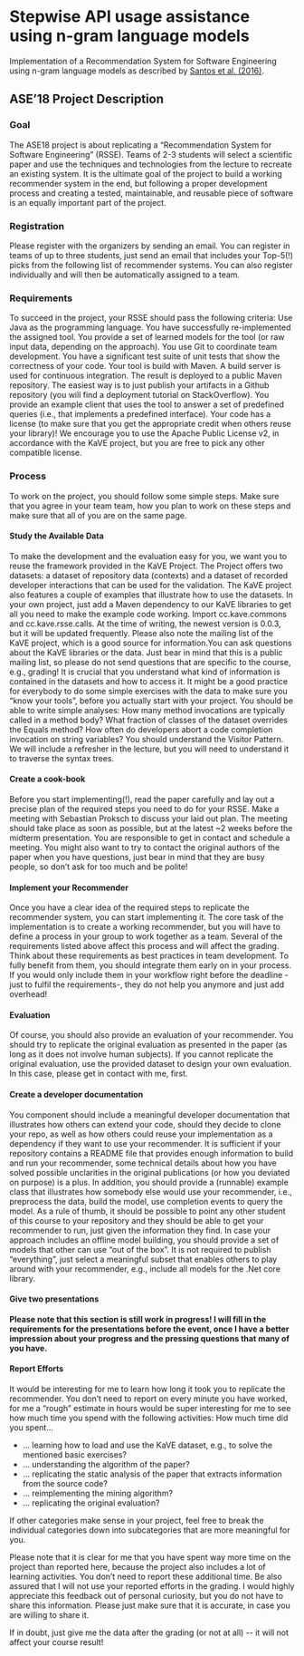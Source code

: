 # Stepwise API usage assistance using n-gram language models

Implementation of a Recommendation System for Software Engineering using n-gram language models as described by [Santos et al. (2016)](https://www.sciencedirect.com/science/article/pii/S0164121216300917?via%3Dihub).


## ASE’18 Project Description
### Goal
The ASE18 project is about replicating a “Recommendation System for Software Engineering” (RSSE). Teams of 2-3 students will select a scientific paper and use the techniques and technologies from the lecture to recreate an existing system. It is the ultimate goal of the project to build a working recommender system in the end, but following a proper development process and creating a tested, maintainable, and reusable piece of software is an equally important part of the project.

### Registration
Please register with the organizers by sending an email. You can register in teams of up to three students, just send an email that includes your Top-5(!) picks from the following list of recommender systems. You can also register individually and will then be automatically assigned to a team.

### Requirements
To succeed in the project, your RSSE should pass the following criteria:
Use Java as the programming language.
You have successfully re-implemented the assigned tool.
You provide a set of learned models for the tool (or raw input data, depending on the approach).
You use Git to coordinate team development.
You have a significant test suite of unit tests that show the correctness of your code.
Your tool is build with Maven.
A build server is used for continuous integration.
The result is deployed to a public Maven repository. The easiest way is to just publish your artifacts in a Github repository (you will find a deployment tutorial on StackOverflow).
You provide an example client that uses the tool to answer a set of predefined queries
(i.e., that implements a predefined interface).
Your code has a license (to make sure that you get the appropriate credit when others reuse your library)! We encourage you to use the Apache Public License v2, in accordance with the KaVE project, but you are free to pick any other compatible license.

### Process
To work on the project, you should follow some simple steps. Make sure that you agree in your team team, how you plan to work on these steps and make sure that all of you are on the same page.

#### Study the Available Data
To make the development and the evaluation easy for you, we want you to reuse the framework provided in the KaVE Project. The Project offers two datasets: a dataset of repository data (contexts) and a dataset of recorded developer interactions that can be used for the validation.
The KaVE project also features a couple of examples that illustrate how to use the datasets.
In your own project, just add a Maven dependency to our KaVE libraries to get all you need to make the example code working. Import cc.kave.commons and cc.kave.rsse.calls. At the time of writing, the newest version is 0.0.3, but it will be updated frequently.
Please also note the mailing list of the KaVE project, which is a good source for information.You can ask questions about the KaVE libraries or the data. Just bear in mind that this is a public mailing list, so please do not send questions that are specific to the course, e.g., grading!
It is crucial that you understand what kind of information is contained in the datasets and how to access it. It might be a good practice for everybody to do some simple exercises with the data to make sure you “know your tools”, before you actually start with your project. You should be able to write simple analyses:
How many method invocations are typically called in a method body?
What fraction of classes of the dataset overrides the Equals method?
How often do developers abort a code completion invocation on string variables?
You should understand the Visitor Pattern. We will include a refresher in the lecture, but you will need to understand it to traverse the syntax trees.

#### Create a cook-book
Before you start implementing(!), read the paper carefully and lay out a precise plan of the required steps you need to do for your RSSE.
Make a meeting with Sebastian Proksch to discuss your laid out plan. The meeting should take place as soon as possible, but at the latest ~2 weeks before the midterm presentation. You are responsible to get in contact and schedule a meeting.
You might also want to try to contact the original authors of the paper when you have questions, just bear in mind that they are busy people, so don’t ask for too much and be polite!

#### Implement your Recommender
Once you have a clear idea of the required steps to replicate the recommender system, you can start implementing it. The core task of the implementation is to create a working recommender, but you will have to define a process in your group to work together as a team. Several of the requirements listed above affect this process and will affect the grading. Think about these requirements as best practices in team development. To fully benefit from them, you should integrate them early on in your process. If you would only include them in your workflow right before the deadline -just to fulfil the requirements-, they do not help you anymore and just add overhead!

#### Evaluation
Of course, you should also provide an evaluation of your recommender. You should try to replicate the original evaluation as presented in the paper (as long as it does not involve human subjects). If you cannot replicate the original evaluation, use the provided dataset to design your own evaluation. In this case, please get in contact with me, first.

#### Create a developer documentation
You component should include a meaningful developer documentation that illustrates how others can extend your code, should they decide to clone your repo, as well as how others could reuse your implementation as a dependency if they want to use your recommender. It is sufficient if your repository contains a README file that provides enough information to build and run your recommender, some technical details about how you have solved possible unclarities in the original publications (or how you deviated on purpose) is a plus. In addition, you should provide a (runnable) example class that illustrates how somebody else would use your recommender, i.e., preprocess the data, build the model, use completion events to query the model.
As a rule of thumb, it should be possible to point any other student of this course to your repository and they should be able to get your recommender to run, just given the information they find. In case your approach includes an offline model building, you should provide a set of models that other can use “out of the box”. It is not required to publish “everything”, just select a meaningful subset that enables others to play around with your recommender, e.g., include all models for the .Net core library.

#### Give two presentations
**Please note that this section is still work in progress! I will fill in the requirements for the presentations before the event, once I have a better impression about your progress and the pressing questions that many of you have.**

#### Report Efforts
It would be interesting for me to learn how long it took you to replicate the recommender. You don’t need to report on every minute you have worked, for me a “rough” estimate in hours would be super interesting for me to see how much time you spend with the following activities:
How much time did you spent...
* … learning how to load and use the KaVE dataset, e.g., to solve the mentioned basic exercises?
* … understanding the algorithm of the paper?
* … replicating the static analysis of the paper that extracts information from the source code?
* … reimplementing the mining algorithm?
* … replicating the original evaluation?

If other categories make sense in your project, feel free to break the individual categories down into subcategories that are more meaningful for you.

Please note that it is clear for me that you have spent way more time on the project than reported here, because the project also includes a lot of learning activities. You don’t need to report these additional time. Be also assured that I will not use your reported efforts in the grading. I would highly appreciate this feedback out of personal curiosity, but you do not have to share this information. Please just make sure that it is accurate, in case you are willing to share it.

If in doubt, just give me the data after the grading (or not at all) -- it will not affect your course result!





